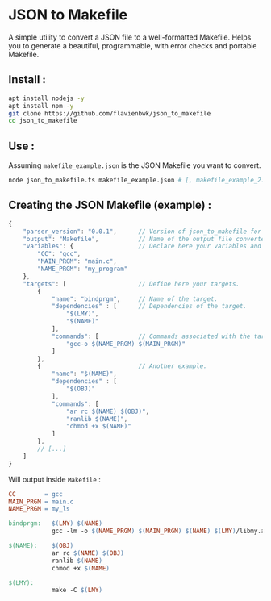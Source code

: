 # JSON to Makefile
A simple utility to convert a JSON file to a well-formatted Makefile.
Helps you to generate a beautiful, programmable, with error checks and portable Makefile.

## Install :

```bash
apt install nodejs -y
apt install npm -y
git clone https://github.com/flavienbwk/json_to_makefile
cd json_to_makefile
```

## Use :

Assuming `makefile_example.json` is the JSON Makefile you want to convert.
```bash
node json_to_makefile.ts makefile_example.json # [, makefile_example_2.json[, makefile_example_3.json ...]]
```


## Creating the JSON Makefile (example) :

```javascript
{
    "parser_version": "0.0.1",      // Version of json_to_makefile for which the JSON has been designed.
    "output": "Makefile",           // Name of the output file converted.
    "variables": {                  // Declare here your variables and their values.
        "CC": "gcc",
        "MAIN_PRGM": "main.c",
        "NAME_PRGM": "my_program"
    },
    "targets": [                    // Define here your targets.
        {
            "name": "bindprgm",     // Name of the target.
            "dependencies" : [      // Dependencies of the target.
                "$(LMY)",
                "$(NAME)"
            ],
            "commands": [           // Commands associated with the target.
                "gcc-o $(NAME_PRGM) $(MAIN_PRGM)"
            ]
        },
        {                           // Another example.
            "name": "$(NAME)",
            "dependencies" : [
                "$(OBJ)"
            ],
            "commands": [
                "ar rc $(NAME) $(OBJ)",
                "ranlib $(NAME)",
                "chmod +x $(NAME)"
            ]
        },
        // [...]
    ]
}
```

Will output inside `Makefile` :

```Makefile
CC        = gcc
MAIN_PRGM = main.c
NAME_PRGM = my_ls

bindprgm:   $(LMY) $(NAME) 
            gcc -lm -o $(NAME_PRGM) $(MAIN_PRGM) $(NAME) $(LMY)/libmy.a

$(NAME):    $(OBJ) 
            ar rc $(NAME) $(OBJ)
            ranlib $(NAME)
            chmod +x $(NAME)

$(LMY):     
            make -C $(LMY)

```
